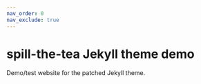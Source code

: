 ```yaml
---
nav_order: 0
nav_exclude: true
---
```


# spill-the-tea Jekyll theme demo

Demo/test website for the patched Jekyll theme.
